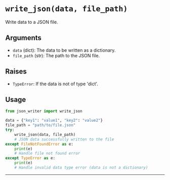 # `write_json(data, file_path)`

Write data to a JSON file.

## Arguments
- `data` (dict): The data to be written as a dictionary.
- `file_path` (str): The path to the JSON file.

## Raises
- `TypeError`: If the data is not of type 'dict'.

## Usage
```python
from json_writer import write_json

data = {"key1": "value1", "key2": "value2"}
file_path = "path/to/file.json"
try:
    write_json(data, file_path)
    # JSON data successfully written to the file
except FileNotFoundError as e:
    print(e)
    # Handle file not found error
except TypeError as e:
    print(e)
    # Handle invalid data type error (data is not a dictionary)
```
---